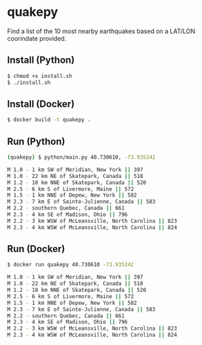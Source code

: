 quakepy
==============================

Find a list of the 10 most nearby earthquakes based on a LAT/LON coorindate provided.

## Install (Python)

```sh
$ chmod +x install.sh
$ ./install.sh
```

## Install (Docker)

```sh
$ docker build -t quakepy .
```

## Run (Python)

```sh
(quakepy) $ python/main.py 40.730610, -73.935242

M 1.0 - 1 km SW of Meridian, New York || 397
M 1.0 - 22 km NE of Skatepark, Canada || 518
M 1.2 - 18 km NNE of Skatepark, Canada || 520
M 2.5 - 6 km S of Livermore, Maine || 572
M 1.5 - 1 km NNE of Depew, New York || 582
M 2.3 - 7 km E of Sainte-Julienne, Canada || 583
M 2.2 - southern Quebec, Canada || 661
M 2.3 - 4 km SE of Madison, Ohio || 796
M 2.2 - 3 km WSW of McLeansville, North Carolina || 823
M 2.3 - 4 km WSW of McLeansville, North Carolina || 824
```

## Run (Docker)

```sh
$ docker run quakepy 40.730610 -73.935242

M 1.0 - 1 km SW of Meridian, New York || 397
M 1.0 - 22 km NE of Skatepark, Canada || 518
M 1.2 - 18 km NNE of Skatepark, Canada || 520
M 2.5 - 6 km S of Livermore, Maine || 572
M 1.5 - 1 km NNE of Depew, New York || 582
M 2.3 - 7 km E of Sainte-Julienne, Canada || 583
M 2.2 - southern Quebec, Canada || 661
M 2.3 - 4 km SE of Madison, Ohio || 796
M 2.2 - 3 km WSW of McLeansville, North Carolina || 823
M 2.3 - 4 km WSW of McLeansville, North Carolina || 824
```